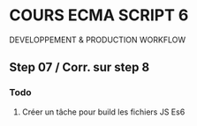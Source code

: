 <!--
@Author: Nicolas Fazio <webmaster-fazio>
@Date:   01-09-2016
@Email:  contact@nicolasfazio.ch
@Last modified by:   webmaster-fazio
<<<<<<< HEAD
@Last modified time: 02-09-2016
=======
@Last modified time: 15-09-2016
>>>>>>> upstream/step7
-->

# COURS ECMA SCRIPT 6
  DEVELOPPEMENT &amp; PRODUCTION WORKFLOW

## Step 07 / Corr. sur step 8

### Todo
 1. Créer un tâche pour build les fichiers JS Es6
